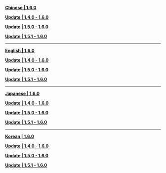 **[Chinese | 1.6.0](https://autopatchhk.yuanshen.com/client_app/download/pc_zip/20210609_15f555799e5d6233/Audio_Chinese_1.6.0.zip)**

**[Update | 1.4.0 - 1.6.0](https://autopatchhk.yuanshen.com/client_app/update/hk4e_global/10/zh-cn_1.4.0_1.6.0_diff_KaMml09wBXFkzveJ.zip)**

**[Update | 1.5.0 - 1.6.0](https://autopatchhk.yuanshen.com/client_app/update/hk4e_global/10/zh-cn_1.5.0_1.6.0_diff_4HGJbWs3pL2Oa8ml.zip)**

**[Update | 1.5.1 - 1.6.0](https://autopatchhk.yuanshen.com/client_app/update/hk4e_global/10/zh-cn_1.5.1_1.6.0_diff_jXGDLg1FMVdYZrRQ.zip)**

---

**[English | 1.6.0](https://autopatchhk.yuanshen.com/client_app/download/pc_zip/20210609_15f555799e5d6233/Audio_English(US)_1.6.0.zip)**

**[Update | 1.4.0 - 1.6.0](https://autopatchhk.yuanshen.com/client_app/update/hk4e_global/10/en-us_1.4.0_1.6.0_diff_25nWKSBfHATt3qGw.zip)**

**[Update | 1.5.0 - 1.6.0](https://autopatchhk.yuanshen.com/client_app/update/hk4e_global/10/en-us_1.5.0_1.6.0_diff_5RwszrIE2SgTf6v9.zip)**

**[Update | 1.5.1 - 1.6.0](https://autopatchhk.yuanshen.com/client_app/update/hk4e_global/10/en-us_1.5.1_1.6.0_diff_LvqpG1Srcm72t6YF.zip)**

---

**[Japanese | 1.6.0](https://autopatchhk.yuanshen.com/client_app/download/pc_zip/20210609_15f555799e5d6233/Audio_Japanese_1.6.0.zip)**

**[Update | 1.4.0 - 1.6.0](https://autopatchhk.yuanshen.com/client_app/update/hk4e_global/10/ja-jp_1.4.0_1.6.0_diff_BcU9DsC3mtE1wYVj.zip)**

**[Update | 1.5.0 - 1.6.0](https://autopatchhk.yuanshen.com/client_app/update/hk4e_global/10/ja-jp_1.5.0_1.6.0_diff_HThX9G5yRo1zw6fb.zip)**

**[Update | 1.5.1 - 1.6.0](https://autopatchhk.yuanshen.com/client_app/update/hk4e_global/10/ja-jp_1.5.1_1.6.0_diff_mdLSj8pM1ANnHZTB.zip)**

---

**[Korean | 1.6.0](https://autopatchhk.yuanshen.com/client_app/pc_mihoyo/20210609_15f555799e5d6233/Audio_Korean_1.6.0.zip)**

**[Update | 1.4.0 - 1.6.0](https://autopatchhk.yuanshen.com/client_app/update/hk4e_global/10/ko-kr_1.4.0_1.6.0_diff_6XW4cAJVmNgKBF2l.zip)**

**[Update | 1.5.0 - 1.6.0](https://autopatchhk.yuanshen.com/client_app/update/hk4e_global/10/ko-kr_1.5.0_1.6.0_diff_gdXvibO6E9aBKH8c.zip)**

**[Update | 1.5.1 - 1.6.0](https://autopatchhk.yuanshen.com/client_app/update/hk4e_global/10/ko-kr_1.5.1_1.6.0_diff_HJxsoPmCvqB2liEA.zip)**
